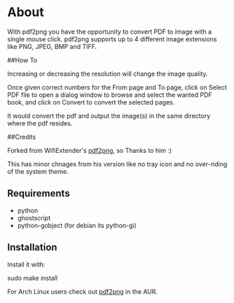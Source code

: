 About
=======

With pdf2png you have the opportunity to convert PDF to image with a single mouse click. pdf2png supports up to 4 different image extensions like PNG, JPEG, BMP and TIFF.

##How To

Increasing or decreasing the resolution will change the image quality.

Once given correct numbers for the From page and To page, click on Select PDF file to open a dialog window to browse and select the wanted PDF book, and click on Convert to convert the selected pages.

It would convert the pdf and output the image(s) in the same directory where the pdf resides.

##Credits

Forked from WifiExtender's <a href="https://github.com/wifiextender/pdf2png">pdf2png</a>, so Thanks to him :)

This has minor chnages from his version like no tray icon and no over-riding of the system theme.

## Requirements

* python 
* ghostscript
* python-gobject (for debian its python-gi)

## Installation

Install it with:

sudo make install

For Arch Linux users check out <a href="https://aur.archlinux.org/packages/pdf2png/">pdf2png</a> in the AUR.

